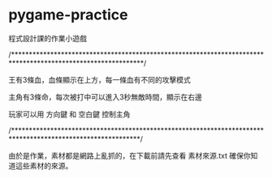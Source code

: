 # pygame-practice
程式設計課的作業小遊戲

/*************************************************************************************************************/

王有3條血，血條顯示在上方，每一條血有不同的攻擊模式

主角有3條命，每次被打中可以進入3秒無敵時間，顯示在右邊

玩家可以用 方向鍵 和 空白鍵 控制主角

/************************************************************************************************************/

由於是作業，素材都是網路上亂抓的，在下載前請先查看 素材來源.txt 確保你知道這些素材的來源。
